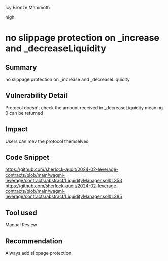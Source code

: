 Icy Bronze Mammoth

high

# no slippage protection on _increase and _decreaseLiquidity

## Summary
no slippage protection on _increase and _decreaseLiquidity

## Vulnerability Detail
Protocol doesn't check the amount received in _decreaseLiquidity meaning 0  can be returned

## Impact
Users can mev the protocol themselves

## Code Snippet
https://github.com/sherlock-audit/2024-02-leverage-contracts/blob/main/wagmi-leverage/contracts/abstract/LiquidityManager.sol#L353
https://github.com/sherlock-audit/2024-02-leverage-contracts/blob/main/wagmi-leverage/contracts/abstract/LiquidityManager.sol#L385

## Tool used

Manual Review

## Recommendation
Always add slippage protection 